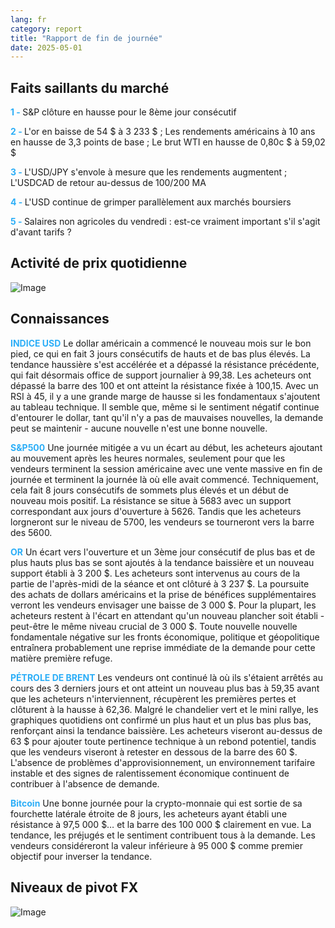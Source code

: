 ```yaml
---
lang: fr
category: report
title: "Rapport de fin de journée"
date: 2025-05-01
---
```



<h2>Faits saillants du marché</h2>
<strong style="color: #2caef7;">1 - </strong> S&P clôture en hausse pour le 8ème jour consécutif

<strong style="color: #2caef7;">2 - </strong> L'or en baisse de 54 $ à 3 233 $ ; Les rendements américains à 10 ans en hausse de 3,3 points de base ; Le brut WTI en hausse de 0,80c $ à 59,02 $

<strong style="color: #2caef7;">3 - </strong> L'USD/JPY s'envole à mesure que les rendements augmentent ; L'USDCAD de retour au-dessus de 100/200 MA

<strong style="color: #2caef7;">4 - </strong> L'USD continue de grimper parallèlement aux marchés boursiers

<strong style="color: #2caef7;">5 - </strong> Salaires non agricoles du vendredi : est-ce vraiment important s'il s'agit d'avant tarifs ?



<h2>Activité de prix quotidienne</h2>
<img src="https://markleighedu.github.io/img/May-2025/01-May-2025/price.jpg" alt="Image"/>

<h2>Connaissances</h2>
<strong style="color: #2caef7;">INDICE USD</strong> Le dollar américain a commencé le nouveau mois sur le bon pied, ce qui en fait 3 jours consécutifs de hauts et de bas plus élevés. La tendance haussière s'est accélérée et a dépassé la résistance précédente, qui fait désormais office de support journalier à 99,38. Les acheteurs ont dépassé la barre des 100 et ont atteint la résistance fixée à 100,15. Avec un RSI à 45, il y a une grande marge de hausse si les fondamentaux s'ajoutent au tableau technique. Il semble que, même si le sentiment négatif continue d'entourer le dollar, tant qu'il n'y a pas de mauvaises nouvelles, la demande peut se maintenir - aucune nouvelle n'est une bonne nouvelle.

<strong style="color: #2caef7;">S&P500</strong> Une journée mitigée a vu un écart au début, les acheteurs ajoutant au mouvement après les heures normales, seulement pour que les vendeurs terminent la session américaine avec une vente massive en fin de journée et terminent la journée là où elle avait commencé. Techniquement, cela fait 8 jours consécutifs de sommets plus élevés et un début de nouveau mois positif. La résistance se situe à 5683 avec un support correspondant aux jours d'ouverture à 5626. Tandis que les acheteurs lorgneront sur le niveau de 5700, les vendeurs se tourneront vers la barre des 5600.

<strong style="color: #2caef7;">OR</strong> Un écart vers l'ouverture et un 3ème jour consécutif de plus bas et de plus hauts plus bas se sont ajoutés à la tendance baissière et un nouveau support établi à 3 200 $. Les acheteurs sont intervenus au cours de la partie de l'après-midi de la séance et ont clôturé à 3 237 $. La poursuite des achats de dollars américains et la prise de bénéfices supplémentaires verront les vendeurs envisager une baisse de 3 000 $. Pour la plupart, les acheteurs restent à l'écart en attendant qu'un nouveau plancher soit établi - peut-être le même niveau crucial de 3 000 $. Toute nouvelle nouvelle fondamentale négative sur les fronts économique, politique et géopolitique entraînera probablement une reprise immédiate de la demande pour cette matière première refuge.

<strong style="color: #2caef7;">PÉTROLE DE BRENT</strong> Les vendeurs ont continué là où ils s'étaient arrêtés au cours des 3 derniers jours et ont atteint un nouveau plus bas à 59,35 avant que les acheteurs n'interviennent, récupèrent les premières pertes et clôturent à la hausse à 62,36. Malgré le chandelier vert et le mini rallye, les graphiques quotidiens ont confirmé un plus haut et un plus bas plus bas, renforçant ainsi la tendance baissière. Les acheteurs viseront au-dessus de 63 $ pour ajouter toute pertinence technique à un rebond potentiel, tandis que les vendeurs viseront à retester en dessous de la barre des 60 $. L'absence de problèmes d'approvisionnement, un environnement tarifaire instable et des signes de ralentissement économique continuent de contribuer à l'absence de demande.

<strong style="color: #2caef7;">Bitcoin</strong> Une bonne journée pour la crypto-monnaie qui est sortie de sa fourchette latérale étroite de 8 jours, les acheteurs ayant établi une résistance à 97,5 000 $… et la barre des 100 000 $ clairement en vue. La tendance, les préjugés et le sentiment contribuent tous à la demande. Les vendeurs considéreront la valeur inférieure à 95 000 $ comme premier objectif pour inverser la tendance.



<h2>Niveaux de pivot FX</h2>
<img src="https://markleighedu.github.io/img/May-2025/01-May-2025/pivot.jpg" alt="Image"/>